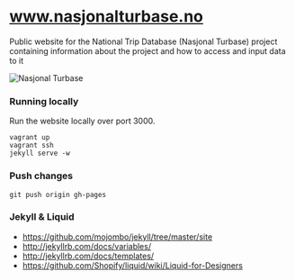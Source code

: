www.nasjonalturbase.no
======================

Public website for the National Trip Database (Nasjonal Turbase) project
containing information about the project and how to access and input data to it

![Nasjonal Turbase](https://raw.github.com/Turistforeningen/www.nasjonalturbase.no/gh-pages/images/promo.png?login=Starefossen&token=e61bfdee4d9956835719bca23a2df757)

### Running locally

Run the website locally over port 3000.

```shell
vagrant up
vagrant ssh
jekyll serve -w
```

### Push changes

```shell
git push origin gh-pages
```

### Jekyll & Liquid

* https://github.com/mojombo/jekyll/tree/master/site
* http://jekyllrb.com/docs/variables/
* http://jekyllrb.com/docs/templates/
* https://github.com/Shopify/liquid/wiki/Liquid-for-Designers

